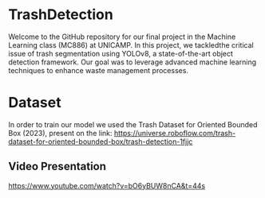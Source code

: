 # TrashDetection

Welcome to the GitHub repository for our final project in the Machine Learning class (MC886) at UNICAMP. In this project, we tackledthe critical issue of trash segmentation using YOLOv8, a state-of-the-art object detection framework. Our goal was to leverage advanced machine learning techniques to enhance waste management processes.

# Dataset

In order to train our model we used the Trash Dataset for Oriented Bounded Box (2023), present on the link: https://universe.roboflow.com/trash-dataset-for-oriented-bounded-box/trash-detection-1fjjc

## Video Presentation  

https://www.youtube.com/watch?v=bO6yBUW8nCA&t=44s
